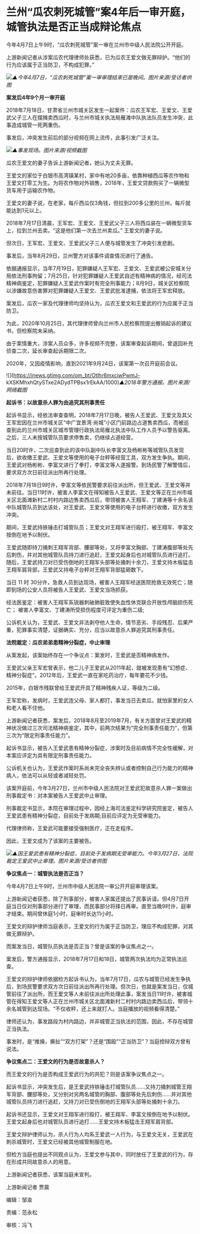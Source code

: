 # 兰州“瓜农刺死城管”案4年后一审开庭，城管执法是否正当成辩论焦点

今年4月7日上午9时，“瓜农刺死城管”案一审在兰州市中级人民法院公开开庭。

上游新闻记者从涉案瓜农代理律师处获悉，已为瓜农王爱文做无罪辩护。“他们的行为应该属于正当防卫，不构成犯罪。”

![](https://inews.gtimg.com/om_bt/OFyekQgaS9u2gWjrvJnRip1fTanDXTYnzi9dJIchrey_sAA/1000)_▲今年4月7日，“瓜农刺死城管”案一审审理结束已是晚间。图片来源/受访者供图_

**案发后4年9个月一审开庭**

2018年7月18日，甘肃省兰州市城关区发生一起案件：瓜农王军宏、王爱文、王爱武父子三人在摆摊卖西瓜时，与兰州市城关执法局雁滩中队执法队员发生冲突，此事造成城管一死两重伤。

事发后，冲突发生前后的部分视频在网上流传，此事引发广泛关注。

![](https://inews.gtimg.com/om_bt/OpIhs2ykYteU4P8zDwEAy_9b0qex9GjtG81sdK2VkHtBMAA/1000)_▲事发现场。图片来源/视频截图_

瓜农王爱文的妻子告诉上游新闻记者，她认为丈夫无罪。

王爱文的家位于白银市高湾镇某村，家中有地20多亩，依靠种植西瓜等农作物和王爱文打零工为生。为将农作物对外销售，2018年，王爱文贷款购买了一辆微型货车用于运输农作物。

王爱文的妻子说，在老家，每斤西瓜仅3角钱，但拉到200多公里的兰州，每斤就能达到1元以上。

2018年7月17日清晨，王军宏、王爱文、王爱武父子三人将西瓜装在一辆微型货车上，拉到兰州去卖。“这是他们第一次去兰州卖瓜。” 王爱文的妻子说。

但次日，王军宏、王爱文、王爱武父子三人便与城管发生了冲突引发悲剧。

事发后，当年8月29日，兰州警方对该事件调查情况进行了通告。

依据通报显示，当年7月19日，犯罪嫌疑人王军宏、王爱文、王爱武被公安城关分局依法刑事拘留；7月25日，针对犯罪嫌疑人王爱武自述有精神病的情况，经司法精神病鉴定，犯罪嫌疑人王爱武作案时有完全刑事能力；8月9日，城关区检察院以涉嫌故意伤害罪对犯罪嫌疑人王爱文、王爱武批准逮捕，依法将王军宏释放。

案发后，瓜农一家及代理律师均坚持认为，瓜农王爱文和王爱武的行为应属于正当防卫。

为此，2020年10月25日，其代理律师曾向兰州市人民检察院提出撤销起诉的建议书，但检察院未采纳。

由于案情重大，涉案人员众多，许多视频不完整，该案审查起诉期间，曾退回补充侦查二次，延长审查起诉期限二次。

2020年，又因疫情影响，直到2021年9月24日，该案第一次召开庭前会议。

![](https://inews.gtimg.com/om_bt/Otlhr6mxciwPwmJ-
kXSKMhxhQtySTxe2ADydTPBsx1rEkAA/1000)_▲2018年警方通报。图片来源/网络截图_

**起诉书：以故意杀人罪为由追究其刑事责任**

起诉书显示，经依法审查查明，2018年7月17日晚，被告人王爱武、王爱文及其父王军宏因在兰州市城关区“中广宜景湾·尚城”小区门前路边占道售卖西瓜，而被巡查到此的兰州市城关区城市管理行政执法局雁北执法中队工作人员予以警告驱离。之后，三人未按城管队员要求停售卖，仍继续占道经营。

当日20时许，二次巡查到此的该中队副中队长李富文及杨彬彬等城管队员发现后，欲收缴王爱武、王爱文等使用的电子台秤等经营工具，双方发生争执。期间，王爱武对杨彬彬、李富文进行了拳打，李富文等人遂报警。到场民警了解警情后，要求双方次日前往派出所再行处理。

2018年7月18日9时许，李富文等依民警要求前往派出所，但王爱武、王爱文等并未前往。当日11时许，被害人李富文在得知被告人王爱武、王爱文等正在兰州市城关区北面滩新村二村村内路边售卖西瓜后，带领被害人王翔军、丁建涛等十余名该中队城管队员到达该处，对王爱武、王爱文等使用的电子台秤进行收缴，双方发生冲突。

期间，王爱武持铁锤击打城管队员；王爱文对王翔军进行殴打，被王翔军、李富文按倒在地予以制伏。

王爱武随即持刀捅刺王翔军背部、腰部等处，又将李富文胸部、丁建涛腹部等处先后刺伤，并对其他城管队员持刀进行追赶，王爱文起身后也对城管队员进行追打。随后，王爱武持刀对已受伤倒地的王翔军头部等处捅刺十余刀，王爱文持木板猛击王翔军肩背部，王爱武又持电子台秤对王翔军背部猛砸数下。

当日 11 时 30分许，急救人员到达现场，被害人王翔军经送医院抢救无效死亡；随即到场的公安人员将被告人王爱武、王爱文当场抓获。

经法医鉴定：被害人王翔军系锐器刺破肺脏致使失血性休克联合开放性颅脑损伤死亡； 被害人李富文、丁建涛所受损伤程度可评定为重伤二级;

公诉机关认为，王爱武、王爱文非法剥夺他人生命，情节恶劣、手段残忍、后果严重，犯罪事实清楚，证据确实、充分，应当以故意杀人罪追究其刑事责任。

**法院裁定：瓜农弟弟患精神分裂症，中止审理**

从案发起，该案始终存在一个争议点：案发时，王爱武是否精神病发作。

王爱武父亲王军宏曾表示，他二儿子王爱武从2011年起，就被发现患有“幻想症、精神分裂症”。2012年后，王爱武一直在家吃药治疗，每年要花不少钱。

2015年，白银市残联曾给王爱武开具了精神残疾人证，等级为二级。

王军宏称，发病时，王爱武连父母、家人都打，事发当日去卖瓜，就怕家里的女人和老人看不住他。

上游新闻记者获悉，案发后，2018年8月至2019年7月，有关方面曾对王爱武的精神状况做过三次司法精神病鉴定，其中，前两次结果为“完全刑事责任能力”，但第三次为“限定刑事责任能力”。

起诉书显示，被告人王爱武患有精神分裂症，涉案时及目前病情不完全性缓解，对本案应评定为具有限定刑事责任能力。

公诉机关也认为，王爱武作案时系尚未完全丧失辨认或者控制自己行为能力的精神病人，依法可以从轻或者减轻处罚。

该案开庭前，今年3月27日，兰州市中级人民法院对王爱武犯故意杀人罪一案做出刑事裁定书：对本案被告人王爱武中止审理。

刑事裁定书显示，本院在审理过程中，因经上海司法鉴定科学研究院鉴定，被告人王爱武患有精神分裂症，目前处于发病期;目前应评定为无受审能力。

代理律师称，王爱武可能要接受强制医疗，正在走程序。

因此，王爱文成为了该案的主要被告。

![](https://inews.gtimg.com/om_bt/O6ejWAaDftN0rXdXU5TNlAfJVvdG1Ex7EIn2oLG6c_GfoAA/1000)_▲因王爱武患有精神分裂症，目前处于发病期无受审能力。今年3月27日，法院裁定王爱武中止审理。图片来源/受访者供图_

**争议焦点一：城管执法是否正当？**

今年4月7日上午9时，兰州市中级人民法院一审公开开庭审理该案。

上游新闻记者获悉，除了刑事部分，被害人家属还提出了民事诉请。但4月7日开庭当日仅对刑事部分进行了审理，而民事部分将择日再审。直至当晚9时许，庭审才结束。期间曾休庭1小时，庭审时长达11小时。

王爱文的辩护律师当庭表示，王爱文的行为属于正当防卫，理应不构成犯罪，对其做无罪辩护。

而案发当日，城管队员执法是否正当？曾是该案的争议焦点之一。

案发后，警方通报显示，2018年7月17日和18日，城管两次执法均为正常执法巡查。

王爱文的辩护律师依据检方起诉书认为，当年7月17日，瓜农与城管已经发生争执后，到场民警要求双方次日前往派出所再行处理。但次日，也就是案发当日，仅城管前往了派出所，而王爱文等人未前往派出所处理此事，案发当日11时许，被害城管在得知王爱文等人正在兰州市城关区北面滩新村二村村内路边卖西瓜后，带领十余名城管到达现场。“不仅收秤，还上来就打人。当庭播放的视频看得清楚。”

律师还认为，事发路段为村内路边，并非城管正当执法的范围，因此，不存在城管正当执法。

事发时，是“推搡，撕扯”“双方打架”？还是“围殴”“正当防卫”？当庭控辩双方曾有说法。

**争议焦点二：王爱文的行为是否故意杀人？**

而王爱文的行为是否构成王爱武行为的共犯？则是该案争议焦点之一。

起诉书显示，冲突发生后，是王爱武持铁锤击打城管队员……又持刀捅刺城管王翔军背部、腰部等处，又分别对另两名城管的胸部、腹部等处先后刺伤……并对其他城管队员持刀进行追赶，又持刀对已受伤倒地的王翔军头部等处捅刺十余刀。

起诉书还显示，王爱文对王翔军进行殴打，被王翔军、李富文按倒在地予以制伏。王爱文起身后也对城管队员进行追打……王爱文持木板猛击王翔军肩背部。

王爱文辩护律师认为，杀人行为人均系王爱武一人行为，与王爱文无关，王爱武在刺杀城管时，王爱文已经被其他城管制服在地。

但检方当庭也提出不同观点认为，王爱文参与其中，同时放任了王爱武的行为，存在形成共同故意杀人的用意。

上游新闻记者获悉，该案当庭未宣判。

上游新闻记者 贾晨

编辑：邹渝

责编：范永松

审核：冯飞

